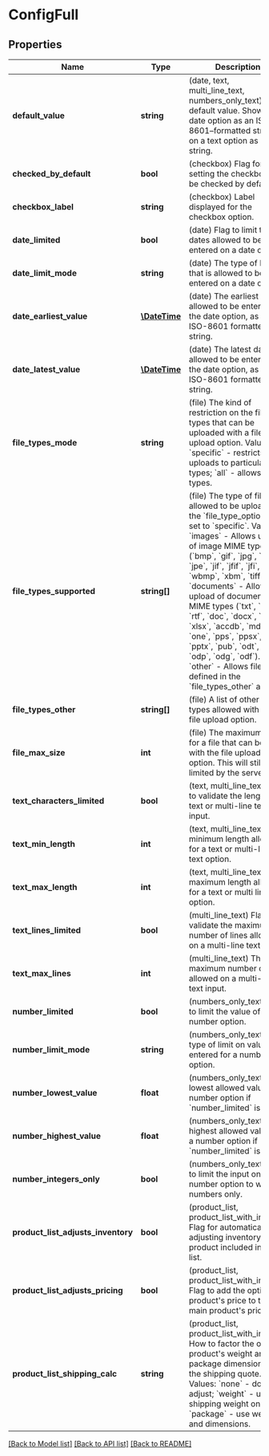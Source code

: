 # ConfigFull

## Properties
Name | Type | Description | Notes
------------ | ------------- | ------------- | -------------
**default_value** | **string** | (date, text, multi_line_text, numbers_only_text) The default value. Shown on a date option as an ISO-8601–formatted string, or on a text option as a string. | [optional] 
**checked_by_default** | **bool** | (checkbox) Flag for setting the checkbox to be checked by default. | [optional] 
**checkbox_label** | **string** | (checkbox) Label displayed for the checkbox option. | [optional] 
**date_limited** | **bool** | (date) Flag to limit the dates allowed to be entered on a date option. | [optional] 
**date_limit_mode** | **string** | (date) The type of limit that is allowed to be entered on a date option. | [optional] 
**date_earliest_value** | [**\DateTime**](\DateTime.md) | (date) The earliest date allowed to be entered on the date option, as an ISO-8601 formatted string. | [optional] 
**date_latest_value** | [**\DateTime**](\DateTime.md) | (date) The latest date allowed to be entered on the date option, as an ISO-8601 formatted string. | [optional] 
**file_types_mode** | **string** | (file) The kind of restriction on the file types that can be uploaded with a file upload option. Values: &#x60;specific&#x60; - restricts uploads to particular file types; &#x60;all&#x60; - allows all file types. | [optional] 
**file_types_supported** | **string[]** | (file) The type of files allowed to be uploaded if the &#x60;file_type_option&#x60; is set to &#x60;specific&#x60;. Values:   &#x60;images&#x60; - Allows upload of image MIME types (&#x60;bmp&#x60;, &#x60;gif&#x60;, &#x60;jpg&#x60;, &#x60;jpeg&#x60;, &#x60;jpe&#x60;, &#x60;jif&#x60;, &#x60;jfif&#x60;, &#x60;jfi&#x60;, &#x60;png&#x60;, &#x60;wbmp&#x60;, &#x60;xbm&#x60;, &#x60;tiff&#x60;). &#x60;documents&#x60; - Allows upload of document MIME types (&#x60;txt&#x60;, &#x60;pdf&#x60;, &#x60;rtf&#x60;, &#x60;doc&#x60;, &#x60;docx&#x60;, &#x60;xls&#x60;, &#x60;xlsx&#x60;, &#x60;accdb&#x60;, &#x60;mdb&#x60;, &#x60;one&#x60;, &#x60;pps&#x60;, &#x60;ppsx&#x60;, &#x60;ppt&#x60;, &#x60;pptx&#x60;, &#x60;pub&#x60;, &#x60;odt&#x60;, &#x60;ods&#x60;, &#x60;odp&#x60;, &#x60;odg&#x60;, &#x60;odf&#x60;).   &#x60;other&#x60; - Allows file types defined in the &#x60;file_types_other&#x60; array. | [optional] 
**file_types_other** | **string[]** | (file) A list of other file types allowed with the file upload option. | [optional] 
**file_max_size** | **int** | (file) The maximum size for a file that can be used with the file upload option. This will still be limited by the server. | [optional] 
**text_characters_limited** | **bool** | (text, multi_line_text) Flag to validate the length of a text or multi-line text input. | [optional] 
**text_min_length** | **int** | (text, multi_line_text) The minimum length allowed for a text or multi-line text option. | [optional] 
**text_max_length** | **int** | (text, multi_line_text) The maximum length allowed for a text or multi line text option. | [optional] 
**text_lines_limited** | **bool** | (multi_line_text) Flag to validate the maximum number of lines allowed on a multi-line text input. | [optional] 
**text_max_lines** | **int** | (multi_line_text) The maximum number of lines allowed on a multi-line text input. | [optional] 
**number_limited** | **bool** | (numbers_only_text) Flag to limit the value of a number option. | [optional] 
**number_limit_mode** | **string** | (numbers_only_text) The type of limit on values entered for a number option. | [optional] 
**number_lowest_value** | **float** | (numbers_only_text) The lowest allowed value for a number option if &#x60;number_limited&#x60; is true. | [optional] 
**number_highest_value** | **float** | (numbers_only_text) The highest allowed value for a number option if &#x60;number_limited&#x60; is true. | [optional] 
**number_integers_only** | **bool** | (numbers_only_text) Flag to limit the input on a number option to whole numbers only. | [optional] 
**product_list_adjusts_inventory** | **bool** | (product_list, product_list_with_images) Flag for automatically adjusting inventory on a product included in the list. | [optional] 
**product_list_adjusts_pricing** | **bool** | (product_list, product_list_with_images) Flag to add the optional product&#x27;s price to the main product&#x27;s price. | [optional] 
**product_list_shipping_calc** | **string** | (product_list, product_list_with_images) How to factor the optional product&#x27;s weight and package dimensions into the shipping quote. Values: &#x60;none&#x60; - don&#x27;t adjust; &#x60;weight&#x60; - use shipping weight only; &#x60;package&#x60; - use weight and dimensions. | [optional] 

[[Back to Model list]](../../README.md#documentation-for-models) [[Back to API list]](../../README.md#documentation-for-api-endpoints) [[Back to README]](../../README.md)

